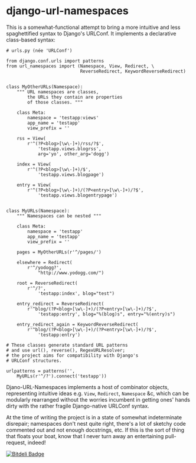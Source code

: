 django-url-namespaces
=====================

This is a somewhat-functional attempt to bring a more intuitive and less spaghettified syntax to Django's URLConf. It implements a declarative class-based syntax:


    # urls.py (née 'URLConf')

    from django.conf.urls import patterns
    from url_namespaces import (Namespace, View, Redirect, \
                                ReverseRedirect, KeywordReverseRedirect)


    class MyOtherURLs(Namespace):
        """ URL namespaces are classes, 
            the URLs they contain are properties
            of those classes. """
        
        class Meta:
            namespace = 'testapp:views'
            app_name = 'testapp'
            view_prefix = ''
        
        rss = View(
            r'^(?P<blog>[\w\-]+)/rss/?$',
                'testapp.views.blogrss',
                arg='yo', other_arg='dogg')
        
        index = View(
            r'^(?P<blog>[\w\-]+)/$',
                'testapp.views.blogpage')
        
        entry = View(
            r'^(?P<blog>[\w\-]+)/(?P<entry>[\w\-]+)/?$',
                'testapp.views.blogentrypage')
    
    
    class MyURLs(Namespace):
        """ Namespaces can be nested """
        
        class Meta:
            namespace = 'testapp'
            app_name = 'testapp'
            view_prefix = ''
        
        pages = MyOtherURLs(r'^/pages/')
        
        elsewhere = Redirect(
            r'^/yodogg?',
                "http://www.yodogg.com/")
        
        root = ReverseRedirect(
            r'^/?',
                'testapp:index', blog="test")
        
        entry_redirect = ReverseRedirect(
            r'^blog/(?P<blog>[\w\-]+)/(?P<entry>[\w\-]+)/?$',
                'testapp:entry', blog="%(blog)s", entry="%(entry)s")
        
        entry_redirect_again = KeywordReverseRedirect(
            r'^blog/(?P<blog>[\w\-]+)/(?P<entry>[\w\-]+)/?$',
                'testapp:entry')

    # These classes generate standard URL patterns
    # and use url(), reverse(), RegexURLResolver;
    # the project aims for compatibility with Django's
    # URLConf structures. 
    
    urlpatterns = patterns('',
        MyURLs(r'^/?').connect('testapp'))


Djano-URL-Namespaces implements a host of combinator objects, representing intuitive ideas e.g. `View`, `Redirect`, `Namespace` &c,
which can be modularly rearranged without the worries incumbent in getting ones' hands dirty with the rather fragile Django-native
URLConf syntax.

At the time of writing the project is in a state of somewhat indeterminate disrepair; namespaces don't nest quite right, there's a lot of sketchy code commented out and not enough docstrings, etc. If this is the sort of thing that floats your boat, know that I never turn away an entertaining pull-request, indeed!


[![Bitdeli Badge](https://d2weczhvl823v0.cloudfront.net/fish2000/django-url-namespaces/trend.png)](https://bitdeli.com/free "Bitdeli Badge")

